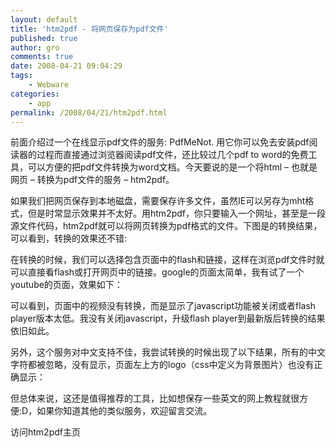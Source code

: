 ```yaml
---
layout: default
title: 'htm2pdf - 将网页保存为pdf文件'
published: true
author: gro
comments: true
date: 2008-04-21 09:04:29
tags:
    - Webware
categories:
    - app
permalink: /2008/04/21/htm2pdf.html
---
```

前面介绍过一个在线显示pdf文件的服务: PdfMeNot. 用它你可以免去安装pdf阅读器的过程而直接通过浏览器阅读pdf文件，还比较过几个pdf to word的免费工具，可以方便的把pdf文件转换为word文档。今天要说的是一个将html &#8211; 也就是网页 &#8211; 转换为pdf文件的服务 &#8211; htm2pdf。

如果我们把网页保存到本地磁盘，需要保存许多文件，虽然IE可以另存为mht格式，但是时常显示效果并不太好。用htm2pdf，你只要输入一个网址，甚至是一段源文件代码，htm2pdf就可以将网页转换为pdf格式的文件。下图是的转换结果，可以看到，转换的效果还不错:



在转换的时候，我们可以选择包含页面中的flash和链接，这样在浏览pdf文件时就可以直接看flash或打开网页中的链接。google的页面太简单，我有试了一个youtube的页面，效果如下：



可以看到，页面中的视频没有转换，而是显示了javascript功能被关闭或者flash player版本太低。我没有关闭javascript，升级flash player到最新版后转换的结果依旧如此。

另外，这个服务对中文支持不佳，我尝试转换的时候出现了以下结果，所有的中文字符都被忽略，没有显示，页面左上方的logo（css中定义为背景图片）也没有正确显示：



但总体来说，这还是值得推荐的工具，比如想保存一些英文的网上教程就很方便:D，如果你知道其他的类似服务，欢迎留言交流。

访问htm2pdf主页